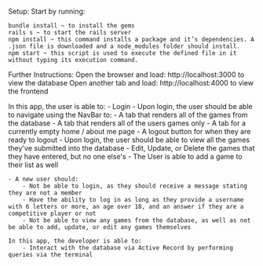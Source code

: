 Setup:
Start by running:

    bundle install ~ to install the gems
    rails s ~ to start the rails server
	npm install ~ this command installs a package and it’s dependencies. A .json file is downloaded and a node_modules folder should install. 
	npm start ~ this script is used to execute the defined file in it without typing its execution command.

Further Instructions:
    Open the browser and load: http://localhost:3000 to view the database
    Open another tab and load: http://localhost:4000 to view the frontend

In this app, the user is able to:
    - Login
    - Upon login, the user should be able to navigate using the NavBar to:
        - A tab that renders all of the games from the database
        - A tab that renders all of the users games only
        - A tab for a currently empty home / about me page
        - A logout button for when they are ready to logout
    - Upon login, the user should be able to view all the games they've submitted into the database
    - Edit, Update, or Delete the games that they have entered, but no one else's
    - The User is able to add a game to their list as well

    - A new user should:
        - Not be able to login, as they should receive a message stating they are not a member
        - Have the ability to log in as long as they provide a username with 6 letters or more, an age over 18, and an answer if they are a competitive player or not
        - Not be able to view any games from the database, as well as not be able to add, update, or edit any games themselves

    In this app, the developer is able to:
        - Interact with the database via Active Record by performing queries via the terminal